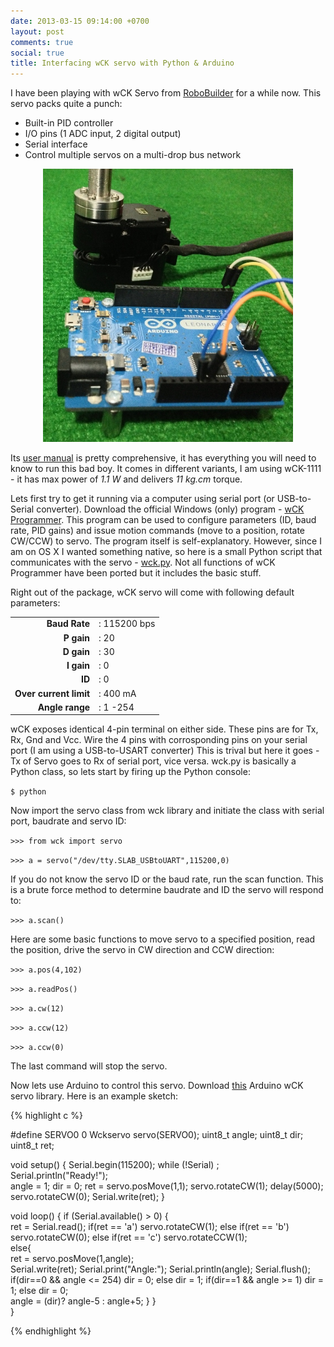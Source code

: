 ```yaml
---
date: 2013-03-15 09:14:00 +0700
layout: post
comments: true
social: true
title: Interfacing wCK servo with Python & Arduino
---
```

I have been playing with wCK Servo from [RoboBuilder][1] for a while now. This servo packs quite a punch:

- Built-in PID controller
- I/O pins (1 ADC input, 2 digital output)
- Serial interface 
- Control multiple servos on a multi-drop bus network

<center><img src="/img/posts/wck-arduino.jpg" width="400px"/></center>

Its [user manual][2] is pretty comprehensive, it has everything you will need to know to run this bad boy. It comes in different variants, I am using wCK-1111 - it has max power of *1.1 W* and delivers *11 kg.cm* torque. 

Lets first try to get it running via a computer using serial port (or USB-to-Serial converter). Download the official Windows (only) program - [wCK Programmer][3]. This program can be used to configure parameters (ID, baud rate, PID gains) and issue motion commands (move to a position, rotate CW/CCW) to servo. The program itself is self-explanatory. However, since I am on OS X I wanted something native, so here is a small Python script that communicates with the servo - [wck.py][4]. Not all functions of wCK Programmer have been ported but it includes the basic stuff.

Right out of the package, wCK servo will come with following default parameters:

| | | 
|---------:|:---|
| **Baud Rate** |: 115200 bps |
| **P gain**	|: 20		 |
| **D gain**  	|: 30 		 |
| **I gain**  	|: 0			 | 
| **ID** 		|: 0			 |
| **Over current limit** |: 400 mA |
| **Angle range** |: 1 -254 |

wCK exposes identical 4-pin terminal on either side. These pins are for Tx, Rx, Gnd and Vcc. Wire the 4 pins with corrosponding pins on your serial port (I am using a USB-to-USART converter) This is trival but here it goes - Tx of Servo goes to Rx of serial port, vice versa. wck.py is basically a Python class, so lets start by firing up the Python console: 

`$ python`

Now import the servo class from wck library and initiate the class with serial port, baudrate and servo ID:

`>>> from wck import servo`
	
`>>> a = servo("/dev/tty.SLAB_USBtoUART",115200,0)`

If you do not know the servo ID or the baud rate, run the scan function. This is a brute force method to determine baudrate and ID the servo will respond to:

`>>> a.scan()`

Here are some basic functions to move servo to a specified position, read the position, drive the servo in CW direction and CCW direction:

`>>> a.pos(4,102)`

`>>> a.readPos()`

`>>> a.cw(12)`

`>>> a.ccw(12)`

`>>> a.ccw(0)`

The last command will stop the servo.	

Now lets use Arduino to control this servo. Download [this][5] Arduino wCK servo library. Here is an example sketch:

<div class='code'>
{% highlight c %}

#define SERVO0  0
Wckservo servo(SERVO0);
uint8_t angle;
uint8_t dir;
uint8_t ret;

void setup() { 
  Serial.begin(115200); 
  while (!Serial) 
  ;  
  Serial.println("Ready!");  
  angle = 1;
  dir = 0;
  ret = servo.posMove(1,1);
  servo.rotateCW(1);
  delay(5000);  
  servo.rotateCW(0);
  Serial.write(ret);
} 

void loop() { 
  if (Serial.available() > 0) {    
    ret = Serial.read();
    if(ret == 'a')
      servo.rotateCW(1);
    else if(ret == 'b')
      servo.rotateCW(0);
    else if(ret == 'c')
      servo.rotateCCW(1);  
    else{  
      ret = servo.posMove(1,angle);           
      Serial.write(ret);
      Serial.print("Angle:");
      Serial.println(angle);
      Serial.flush();
      if(dir==0 && angle <= 254)
        dir = 0;
      else
        dir = 1;
      if(dir==1 && angle >= 1)
        dir = 1;
      else
        dir = 0;  
      angle = (dir)? angle-5 : angle+5;
    }
  }  
} 


{% endhighlight %}
</div>
<br>
 
[1]: http://www.robobuilder.net/eng/
[2]: http://robosavvy.com/RoboSavvyPages/Robobuilder/robobuilder-creator-users-manual.pdf
[3]: http://www.robobuilder.net/eng/board/board_down/board_index.asp?cmd=view&page=1&info_ref=17&info_idx=17&w=&k=C&board_type=picture&board_gubun=default&board_name=morgue&title_name=
[4]: http://github.com/prashanta/wck.py
[5]: http://github.com/prashanta/wckservo
